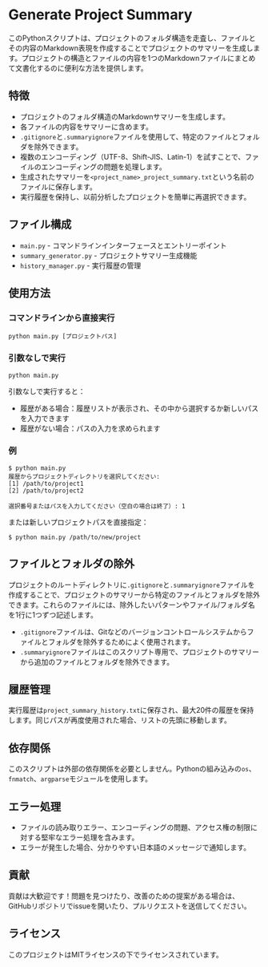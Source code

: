 # Generate Project Summary 
このPythonスクリプトは、プロジェクトのフォルダ構造を走査し、ファイルとその内容のMarkdown表現を作成することでプロジェクトのサマリーを生成します。プロジェクトの構造とファイルの内容を1つのMarkdownファイルにまとめて文書化するのに便利な方法を提供します。

## 特徴
- プロジェクトのフォルダ構造のMarkdownサマリーを生成します。
- 各ファイルの内容をサマリーに含めます。
- `.gitignore`と`.summaryignore`ファイルを使用して、特定のファイルとフォルダを除外できます。
- 複数のエンコーディング（UTF-8、Shift-JIS、Latin-1）を試すことで、ファイルのエンコーディングの問題を処理します。
- 生成されたサマリーを`<project_name>_project_summary.txt`という名前のファイルに保存します。
- 実行履歴を保持し、以前分析したプロジェクトを簡単に再選択できます。

## ファイル構成
- `main.py` - コマンドラインインターフェースとエントリーポイント
- `summary_generator.py` - プロジェクトサマリー生成機能
- `history_manager.py` - 実行履歴の管理

## 使用方法

### コマンドラインから直接実行
```
python main.py [プロジェクトパス]
```

### 引数なしで実行
```
python main.py
```
引数なしで実行すると：
- 履歴がある場合：履歴リストが表示され、その中から選択するか新しいパスを入力できます
- 履歴がない場合：パスの入力を求められます

### 例
```
$ python main.py
履歴からプロジェクトディレクトリを選択してください:
[1] /path/to/project1
[2] /path/to/project2

選択番号またはパスを入力してください（空白の場合は終了）: 1
```

または新しいプロジェクトパスを直接指定：
```
$ python main.py /path/to/new/project
```

## ファイルとフォルダの除外
プロジェクトのルートディレクトリに`.gitignore`と`.summaryignore`ファイルを作成することで、プロジェクトのサマリーから特定のファイルとフォルダを除外できます。これらのファイルには、除外したいパターンやファイル/フォルダ名を1行に1つずつ記述します。

- `.gitignore`ファイルは、Gitなどのバージョンコントロールシステムからファイルとフォルダを除外するためによく使用されます。
- `.summaryignore`ファイルはこのスクリプト専用で、プロジェクトのサマリーから追加のファイルとフォルダを除外できます。

## 履歴管理
実行履歴は`project_summary_history.txt`に保存され、最大20件の履歴を保持します。同じパスが再度使用された場合、リストの先頭に移動します。

## 依存関係
このスクリプトは外部の依存関係を必要としません。Pythonの組み込みの`os`、`fnmatch`、`argparse`モジュールを使用します。

## エラー処理
- ファイルの読み取りエラー、エンコーディングの問題、アクセス権の制限に対する堅牢なエラー処理を含みます。
- エラーが発生した場合、分かりやすい日本語のメッセージで通知します。

## 貢献
貢献は大歓迎です！問題を見つけたり、改善のための提案がある場合は、GitHubリポジトリでissueを開いたり、プルリクエストを送信してください。

## ライセンス
このプロジェクトはMITライセンスの下でライセンスされています。